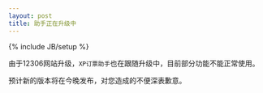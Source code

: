 ```yaml
---
layout: post
title: 助手正在升级中
---
```


{% include JB/setup %}

由于12306网站升级，`XP订票助手`也在跟随升级中，目前部分功能不能正常使用。

预计新的版本将在今晚发布，对您造成的不便深表歉意。


